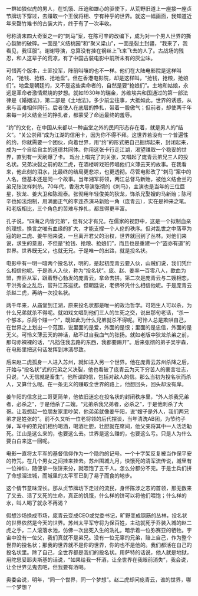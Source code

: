 一群如狼似虎的男人，在饥饿、压迫和雄心的驱使下，从荒野旧道上一座接一座贞节牌坊下穿过，去赚取一个王侯将相、宁有种乎的世界。就这一幅画面，我知道近年来罄竹难书的古装大片，终于有了一次丰收。

号称清末四大奇案之一的“刺马”案，在陈可辛的改编下，成为对一个男人世界的撕心裂肺的破碎。一面是“义结桃园”和“聚义梁山”，一面是裂土封疆，“我来了，我看见，我征服”。谢谢导演，总算没有挂在钢丝上飞来飞去的人了。古战场的残忍，和人这辈子的荒凉，有了中国古装电影中前所未有的灰尘味。

可惜两个版本，土匪投军，阵前叫嚷的也不一样。他们在大陆电影院是这样叫的，“抢钱、抢粮、抢地盘”。但在香港电影院，却是这样叫，“抢钱，抢粮，抢娘们”。地盘是朝廷的，又不是这些卖命者的，自然是要“抢娘们”。土地和姑娘，永远是革命者激情燃烧的梦想。就如1930年的瑞金，苏维埃共和国通过的第一部法律是《婚姻法》，第二部是《土地法》。多少前尘往事，大抵如此。世界的诱惑，从来与苦难相伴同行。后者使人在底层的挣扎，带着一股傲气；但前者，却使两千年来每一对义结金兰的挣扎者，都蒙受了命运最终的羞辱。

“约”的文化，在中国从来都以一种庙堂之外的民间形态存在着，就是男人的“结义”。“关公崇拜”成为江湖的信用卡，因为你不得不拜。这世界若没有一个普遍性的约，你就需要一个团伙，向着世界，用“约”的形式把自己捆绑起来，封闭起来，成为一个自给自主的道德共同体。你用这张卡行走江湖，渴望赚取一个稳妥的世界，直到有一天刷爆了卡。
戏台上唱完了刘关张，又唱起了庞青云弟兄三人的投名状。兄弟决裂之前的赵二虎，在酒楼听戏班传唱他们义薄云天的故事。在我看来，他此刻的泪水，比最终的结局更悲凉，也更透彻。尽管电影改了“刺马”案中的人名，但基本还是同一个故事。当年湘军将领，两江总督马新贻，被他义结金兰的弟兄张汶祥刺杀。70年代，香港大导演张彻的《刺马》，主演也是当年的三位巨星，狄龙、姜大卫和陈观泰。张彻用年轻俊美的狄龙，饰杀兄娶嫂的马新贻；陈可辛也如法炮制，用满面正气的李连杰演马新贻一角（庞青云），实在是神来之笔。和老版相比，三个角色的苦难与挣扎，都显得更丰富。

孔子说，“四海之内皆兄弟”，但有父才有兄。在儒家的视野中，这是一个拟制血亲的理想，换言之唯有血缘的扩大，才能支撑一个人伦的秩序。但对乱世之中落草为寇的赵二虎、姜午阳来说，一旦离开君父的治权，世界就回到了丛林。对他们来说，求生的意思，不但是“抢钱、抢粮、抢娘们”，而且也是重建一个“盗亦有道”的世界。世界既无父，也就无兄。于是唯一的出路，就是投名状。

电影中有一明一暗两个投名状，明的，是起初庞青云要入伙，山贼们说，我们凭什么相信他呢。于是杀人入伙，称为“投名状”。庞、赵、姜率一百零八人，歃血为盟，弃匪从军，跟着野心勃发的庞青云，拿命去拼。第二次是庞青云与二嫂相恋，平洪秀全之乱后，官升江苏巡抚。但朝廷说，老佛爷凭什么相信他呢。于是庞青云杀赵二虎，再纳一次投名状。

两千年来，从庙堂到江湖，原来投名状都是唯一的政治哲学。可陌生人可以杀，为什么兄弟就杀不得呢。就如戏文唱到他们三人的生死之交，说出那句老话，“杀一个够本，杀两个赚一个”，既如此为什么兄弟就杀不得呢。可怜人总是欺哄自己，在世界之上划出一个范围，说里面的是爱，外面的是恨；里面的是忠信，外面的是无义。可怜义薄云天的神话，敌不过自我血气的张扬。就如老版中狄龙杀弟之前，那句赤裸裸的话，“凡挡住我去路的东西，我都要踢开”。后来张彻的弟子吴宇森，在电影里把这句话发挥到淋漓尽致。

后来赵二虎孤身一人进入苏州，就如进入另一个世界。他在庞青云苏州杀降之后，开始与“投名状”式的兄弟之义决裂，他也看破了庞青云为天下穷苦人的豪言壮志，只说，“人无信就是畜生”。他所谓的信，包括对敌人的信。那么当初为投名状而杀人，又算什么呢。在一条无义的赚取全世界的路上，他想回头，回头却没有岸。

姜午阳的信念比二哥更简单，他依旧迷恋在投名状的封闭秩序里，“外人杀我兄弟者，必杀之”，于是他杀了二嫂。“兄弟杀我兄弟者，必杀之”，于是他刺杀了大哥。让我想起一位朋友家里吵架，他弟弟就像姜午阳，说“嫂子是外人，我们两兄弟才是姓张的”。前不久又听一位老将领的后代摆谈，当年清洗AB团，为节约子弹，军中的弟兄们相约喝酒，喝酒壮胆，壮胆就在席间，他父亲将其中一人活活勒死。江山是这么来的，也要这么去。世界是这么赚的，也要这么亏。只是人为什么要白白来这一回呢。

电影一直将太平军的基督信仰作为一个隐约的记号。一个十字架反复被当作保平安的符咒，在几个男女之间挂来挂去。苏州围城九月，快饿死的清军流传说，城里有一位神仙，随便拿一张饼来分，就喂饱了五千人。怎么分都分不完。于是士兵们拼了命想溜进城，而城里的太平军已到了易子而食的地步。

这个情节意味深长。那从贞节牌坊下走过的流民，身怀陈涉之志的首领，那无数来了又去、活了又死的生命，真正的饥饿，什么样的饼可以将他们喂饱；什么样的水，叫人喝了就永不再渴？

假想沙场换成市场，庞青云变成CEO或党委书记，旷野变成钢筋的丛林，投名状的世界依然是今天的世界。苏州太平军守将为保百姓，主动就死于乔装入城的赵二虎之手，二人滚落水池，仿佛一次出死入生的洗礼，暗示着一位弥赛亚的牺牲。宇宙中没有一位父，我们真就不是弟兄。没有一位无辜的兄弟，赔上自己，作为整个世界的投名状；那我的世界就不是你的世界，你的也不是他的。我们都活在自己的投名状里。除了自己，全世界都是我们的投名状。用萨特的话说，他人就是地狱，用陀思妥耶夫斯基的话说，“如果给我一杯酒，让全世界在我眼前消失”，我会说，让全世界见鬼去吧，但我要有酒喝。

奥委会说，明年，“同一个世界，同一个梦想”。赵二虎却问庞青云，谁的世界，哪一个梦想？